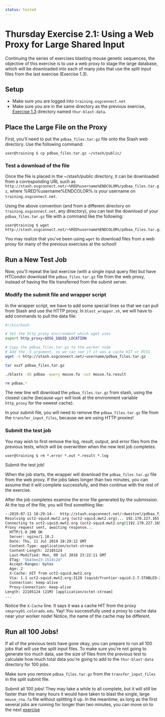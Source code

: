 ```yaml
---
status: tested
---
```


Thursday Exercise 2.1: Using a Web Proxy for Large Shared Input
===============================================================


Continuing the series of exercises blasting mouse genetic sequences, the objective of this exercise is to use a web proxy to stage the large database, which will be downloaded into each of many jobs that use the split input files from the last exercise (Exercise 1.3).

Setup
-----

-   Make sure you are logged into `training.osgconnect.net`
-   Make sure you are in the same directory as the previous exercise, [Exercise 1.3](/materials/day4/part1-ex3-blast-split.md) directory named `thur-blast-data`.

Place the Large File on the Proxy
---------------------------------

First, you'll need to put the `pdbaa_files.tar.gz` file onto the Stash web directory. Use the following command:

``` console
user@training $ cp pdbaa_files.tar.gz ~/stash/public/
```

### Test a download of the file

Once the file is placed in the ~/stash/public directory, it can be downloaded from a corresponding URL such as `http://stash.osgconnect.net/~%RED%username%ENDCOLOR%/pdbaa_files.tar.gz`, where %RED%username%ENDCOLOR% is your username on `training.osgconnect.net`.

Using the above convention (and from a different directory on `training.osgconnect.net`, any directory), you can test the download of your `pdbaa_files.tar.gz` file with a command like the following:

``` console
user@training $ wget http://stash.osgconnect.net/~%RED%username%ENDCOLOR%/pdbaa_files.tar.gz
```

You may realize that you've been using `wget` to download files from a web proxy for many of the previous exercises at the school!

Run a New Test Job
------------------

Now, you'll repeat the last exercise (with a single input query file) but have HTCondor download the `pdbaa_files.tar.gz` file from the web proxy, instead of having the file transferred from the submit server.

### Modify the submit file and wrapper script

In the wrapper script, we have to add some special lines so that we can pull from Stash and use the HTTP proxy. In `blast_wrapper.sh`, we will have to add commands to pull the data file:

```bash hl_lines="4 8"
#!/bin/bash

# Set the http_proxy environment which wget uses
export http_proxy=$OSG_SQUID_LOCATION

# Copy the pdbaa_files.tar.gz to the worker node
# Add the -S argument, so we can see if it was a cache HIT or MISS
wget -S http://stash.osgconnect.net/~username/pdbaa_files.tar.gz

tar xvzf pdbaa_files.tar.gz

./blastx -db pdbaa -query mouse.fa -out mouse.fa.result

rm pdbaa.*
```

The new line will download the `pdbaa_files.tar.gz` from stash, using the closest cache (because `wget` will look at the environment variable `http_proxy` for the newest cache).

In your submit file, you will need to remove the `pdbaa_files.tar.gz` file from the `transfer_input_files`, because we are using HTTP proxies!

### Submit the test job

You may wish to first remove the log, result, output, and error files from the previous tests, which will be overwritten when the new test job completes.

``` console
user@training $ rm *.error *.out *.result *.log
```

Submit the test job!

When the job starts, the wrapper will download the `pdbaa_files.tar.gz` file from the web proxy. If the jobs takes longer than two minutes, you can assume that it will complete successfully, and then continue with the rest of the exercise.

After the job completes examine the error file generated by the submission. At the top of the file, you will find something like:

```bash
--2019-07-11 18:29:14--  http://stash.osgconnect.net/~dweitzel/pdbaa_files.tar.gz
Resolving uct2-squid.mwt2.org (uct2-squid.mwt2.org)... 192.170.227.165
Connecting to uct2-squid.mwt2.org (uct2-squid.mwt2.org)|192.170.227.165|:3128... connected.
Proxy request sent, awaiting response... 
  HTTP/1.0 200 OK
  Server: nginx/1.10.2
  Date: Thu, 11 Jul 2019 18:29:12 GMT
  Content-Type: application/octet-stream
  Content-Length: 22105124
  Last-Modified: Mon, 09 Jul 2018 23:22:11 GMT
  ETag: "5b43ee23-1514c24"
  Accept-Ranges: bytes
  Age: 2
  X-Cache: HIT from uct2-squid.mwt2.org
  Via: 1.1 uct2-squid.mwt2.org:3128 (squid/frontier-squid-2.7.STABLE9-27.1.osg33.el6)
  Connection: keep-alive
  Proxy-Connection: keep-alive
Length: 22105124 (21M) [application/octet-stream]
...
```

Notice the `X-Cache` line. It says it was a cache HIT from the proxy `cmsprxy01.colorado.edu`. Yay! You successfully used a proxy to cache data near your worker node! Notice, the name of the cache may be different.

Run all 100 Jobs!
-----------------

If all of the previous tests have gone okay, you can prepare to run all 100 jobs that will use the split input files. To make sure you're not going to generate too much data, use the size of files from the previous test to calculate how much total data you're going to add to the `thur-blast-data` directory for 100 jobs.

Make sure you remove `pdbaa_files.tar.gz` from the `transfer_input_files` in the _split_ submit file.

Submit all 100 jobs! They may take a while to all complete, but it will still be faster than the many hours it would have taken to blast the single, large `mouse_rna.fa` file without splitting it up.  In the meantime, as long as the first several jobs are running for longer than two minutes, you can move on to the next [exercise](/materials/day4/part2-ex2-stashcache-shared)

